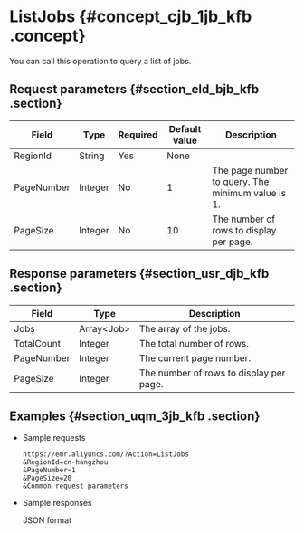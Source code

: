 # ListJobs {#concept_cjb_1jb_kfb .concept}

You can call this operation to query a list of jobs.

## Request parameters {#section_eld_bjb_kfb .section}

|Field|Type|Required|Default value|Description|
|-----|----|--------|-------------|-----------|
|RegionId|String|Yes|None| |
|PageNumber|Integer|No|1|The page number to query. The minimum value is 1.|
|PageSize|Integer|No|10|The number of rows to display per page.|

## Response parameters {#section_usr_djb_kfb .section}

|Field|Type|Description|
|-----|----|-----------|
|Jobs|Array<Job\>|The array of the jobs.|
|TotalCount|Integer|The total number of rows.|
|PageNumber|Integer|The current page number.|
|PageSize|Integer|The number of rows to display per page.|

## Examples {#section_uqm_3jb_kfb .section}

-   Sample requests

    ```
    https://emr.aliyuncs.com/?Action=ListJobs
    &RegionId=cn-hangzhou
    &PageNumber=1
    &PageSize=20
    &Common request parameters
    ```

-   Sample responses

    JSON format


